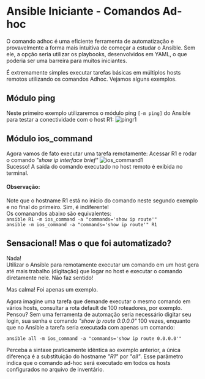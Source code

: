 # Ansible Iniciante - Comandos Ad-hoc


O comando adhoc é uma eficiente ferramenta de automatização e provavelmente a forma mais intuitiva de começar a estudar o Ansible. Sem ele, a opção seria utilizar os playbooks, desenvolvidos em YAML, o que poderia ser uma barreira para muitos iniciantes.

É extremamente simples executar tarefas básicas em múltiplos hosts remotos utilizando os comandos Adhoc. Vejamos alguns exemplos.







## Módulo ping
Neste primeiro exemplo utilizaremos o módulo ping `[-m ping]` do Ansible para testar a conectividade com o host R1:
![pingr1](https://user-images.githubusercontent.com/87205124/125204488-fe354900-e253-11eb-91a3-b674f2bd850c.JPG)





## Módulo ios_command
Agora vamos de fato executar uma tarefa remotamente: Acessar R1 e rodar o comando *"show ip interface brief"*
![ios_command1](https://user-images.githubusercontent.com/87205124/125204518-202ecb80-e254-11eb-88af-3db86e14ce70.JPG)  
Sucesso! A saída do comando executado no host remoto é exibida no terminal.


#### Observação:  
Note que o hostname R1 está no inicio do comando neste segundo exemplo e no final do primeiro. Sim, é indiferente!  
Os comanandos abaixo são equivalentes:  
`ansible R1 -m ios_command -a "commands='show ip route'"`  
`ansible -m ios_command -a "commands='show ip route'" R1`




## Sensacional! Mas o que foi automatizado?  
Nada!  
 Utilizar o Ansible para remotamente executar um comando em um host gera até mais trabalho (digitação) que logar no host e executar o comando diretamente nele. Não faz sentido!  

 Mas calma! Foi apenas um exemplo.  
   
   Agora imagine uma tarefa que demande executar o mesmo comando em vários hosts, consultar a rota default de 100 roteadores, por exemplo.  
   Pensou? Sem uma ferramenta de automação seria necessário digitar seu login, sua senha e comando *"show ip route 0.0.0.0"* 100 vezes, enquanto que no Ansible a tarefa seria executada com apenas um comando:


 `ansible all -m ios_command -a "commands='show ip route 0.0.0.0'"`

 Perceba a sintaxe praticamente idêntica ao exemplo anterior, a única diferença é a substituição do hostname *"R1"* por *"all"*. Esse parâmetro indica que o comando ad-hoc será executado em todos os hosts configurados no arquivo de inventário.  
